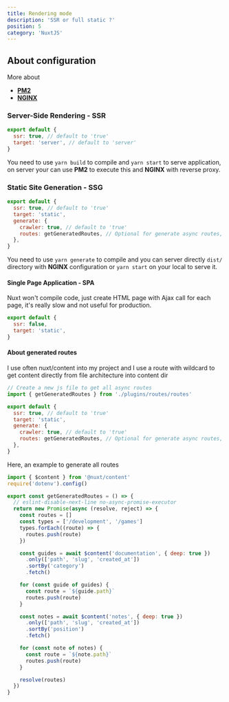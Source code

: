 ```yaml
---
title: Rendering mode
description: 'SSR or full static ?'
position: 5
category: 'NuxtJS'
---
```


## About configuration

More about

- [**PM2**](/documentation/development/servers/auto-deploy/pm2)
- [**NGINX**](/documentation/development/servers/nginx/examples#to-two-apps-on-same-domains-pm2-edition)

### Server-Side Rendering - SSR

```js title="nuxt.config.js"
export default {
  ssr: true, // default to 'true'
  target: 'server', // default to 'server'
}
```

You need to use `yarn build` to compile and `yarn start` to serve application, on server your can use **PM2** to execute this and **NGINX** with reverse proxy.

### Static Site Generation - SSG

```js title="nuxt.config.js"
export default {
  ssr: true, // default to 'true'
  target: 'static',
  generate: {
    crawler: true, // default to 'true'
    routes: getGeneratedRoutes, // Optional for generate async routes, see below
  },
}
```

You need to use `yarn generate` to compile and you can server directly `dist/` directory with **NGINX** configuration or `yarn start` on your local to serve it.

#### Single Page Application - SPA

Nuxt won't compile code, just create HTML page with Ajax call for each page, it's really slow and not useful for production.

```js title="nuxt.config.js"
export default {
  ssr: false,
  target: 'static',
}
```

#### About generated routes

I use often nuxt/content into my project and I use a route with wildcard to get content directly from file architecture into content dir

```js title="nuxt.config.js"
// Create a new js file to get all async routes
import { getGeneratedRoutes } from './plugins/routes/routes'

export default {
  ssr: true, // default to 'true'
  target: 'static',
  generate: {
    crawler: true, // default to 'true'
    routes: getGeneratedRoutes, // Optional for generate async routes, see below
  },
}
```

Here, an example to generate all routes

```js title="plugins/routes/routes]
import { $content } from '@nuxt/content'
require('dotenv').config()

export const getGeneratedRoutes = () => {
  // eslint-disable-next-line no-async-promise-executor
  return new Promise(async (resolve, reject) => {
    const routes = []
    const types = ['/development', '/games']
    types.forEach((route) => {
      routes.push(route)
    })

    const guides = await $content('documentation', { deep: true })
      .only(['path', 'slug', 'created_at'])
      .sortBy('category')
      .fetch()

    for (const guide of guides) {
      const route = `${guide.path}`
      routes.push(route)
    }

    const notes = await $content('notes', { deep: true })
      .only(['path', 'slug', 'created_at'])
      .sortBy('position')
      .fetch()

    for (const note of notes) {
      const route = `${note.path}`
      routes.push(route)
    }

    resolve(routes)
  })
}
```
